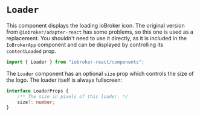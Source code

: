 # `Loader`

This component displays the loading ioBroker icon. The original version from `@iobroker/adapter-react` has some problems, so this one is used as a replacement.
You shouldn't need to use it directly, as it is included in the `IoBrokerApp` component and can be displayed by controlling its `contentLoaded` prop.

```ts
import { Loader } from "iobroker-react/components";
```

The `Loader` component has an optional `size` prop which controls the size of the logo. The loader itself is always fullscreen:
```ts
interface LoaderProps {
	/** The size in pixels of this loader. */
	size?: number;
}
```
